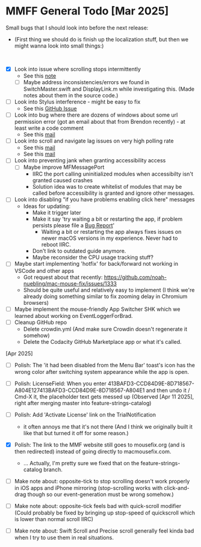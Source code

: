 # MMFF General Todo [Mar 2025]

Small bugs that I should look into before the next release:

- (First thing we should do is finish up the localization stuff, but then we might wanna look into small things:)

<br>

- [x] Look into issue where scrolling stops intermittently
    - See this [note](..//notes-public/mmf/bug-investigation/scrolling-stops-intermittently_apr-2025.md)
    - [ ] Maybe address inconsistencies/errors we found in SwitchMaster.swift and DisplayLink.m while investigating this. (Made notes about them in the source code.)
- [ ] Look into Stylus interference - might be easy to fix
    - See this [GitHub Issue](https://github.com/noah-nuebling/mac-mouse-fix/issues/1301)
- [ ] Look into bug where there are dozens of windows about some url permission error (got an email about that from Brendon recently) - at least write a code comment
    - See this [mail](message:%3C643376E2-ABD0-4D95-83B9-4D0193A3CEEE@icloud.com%3E)
- [ ] Look into scroll and navigate lag  issues on very high polling rate
    - See this [mail](message:%3CCAMbYH-rYhZh-7MLEu+tZ10C1AA2-5vkQK9pS4b8bDdY6APUAAg@mail.gmail.com%3E)
    - See this [mail](message:%3CE4707C72-811C-4111-8D12-64E683334BC9@lozhnikov.com%3E)
- [ ] Look into preventing jank when granting accessibility access
    - [ ] Maybe improve MFMessagePort 
      - IIRC the port calling uninitialized modules when accessibilty isn't granted caused crashes 
      - Solution idea was to create whitelist of modules that may be called before accessibility is granted and ignore other messages.
- [ ] Look into disabling "if you have problems enabling click here" messages
    - Ideas for updating:
        - Make it trigger later
        - Make it say 'try waiting a bit or restarting the app, if problem persists please file a [Bug Report](...)' 
            - Waiting a bit or restarting the app always fixes issues on newer macOS versions in my experience. Never had to reboot IIRC.
        - Don't link to outdated guide anymore.
        - Maybe reconsider the CPU usage tracking stuff?
- [ ] Maybe start implementing 'hotfix' for back/forward not working in VSCode and other apps
    - Got request about that recently: https://github.com/noah-nuebling/mac-mouse-fix/issues/1333
    - Should be quite useful and relatively easy to implement 
      (I think we're already doing something similar to fix zooming delay in Chromium browsers)
- [ ] Maybe implement the mouse-friendly App Switcher SHK which we learned about working on EventLoggerForBrad.
- [ ] Cleanup GitHub repo
    - Delete crowdin.yml (And make sure Crowdin doesn't regenerate it somehow)
    - Delete the Codacity GitHub Marketplace app or what it's called.

[Apr 2025]
- [ ] Polish: The 'it had been disabled from the Menu Bar' toast's icon has the wrong color after switching system appearance while the app is open.
- [ ] Polish: LicenseField: When you enter 413BAFD3-CCD84D9E-8D718567-A804E127413BAFD3-CCD84D9E-8D718567-A804E1 and then undo it / Cmd-X it, the placeholder text gets messed up (Observed [Apr 11 2025], right after merging master into feature-strings-catalog)
- [ ] Polish: Add 'Activate License' link on the TrialNotification
    - it often annoys me that it's not there (And I think we originally built it like that but turned it off for some reason.)
- [x] Polish: The link to the MMF website still goes to mousefix.org (and is then redirected) instead of going directly to macmousefix.com.
    - ... Actually, I'm pretty sure we fixed that on the feature-strings-catalog branch.

- [ ] Make note about: opposite-tick to stop scrolling doesn't work properly in iOS apps and iPhone mirroring (stop-scrolling works with click-and-drag though so our event-generation must be wrong somehow.) 
- [ ] Make note about: opposite-tick feels bad with quick-scroll modifier (Could probably be fixed by bringing up stop-speed of quickscroll which is lower than normal scroll IIRC)
- [ ] Make note about: Swift Scroll and Precise scroll generally feel kinda bad when I try to use them in real situations.